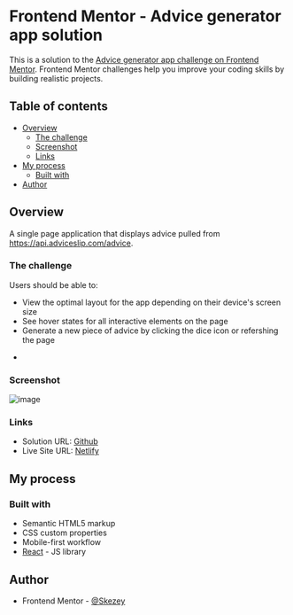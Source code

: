 # Frontend Mentor - Advice generator app solution

This is a solution to the [Advice generator app challenge on Frontend Mentor](https://www.frontendmentor.io/challenges/advice-generator-app-QdUG-13db). Frontend Mentor challenges help you improve your coding skills by building realistic projects.

## Table of contents

- [Overview](#overview)
  - [The challenge](#the-challenge)
  - [Screenshot](#screenshot)
  - [Links](#links)
- [My process](#my-process)
  - [Built with](#built-with)
- [Author](#author)

## Overview
A single page application that displays advice pulled from https://api.adviceslip.com/advice.

### The challenge

Users should be able to:

* View the optimal layout for the app depending on their device's screen size
* See hover states for all interactive elements on the page
* Generate a new piece of advice by clicking the dice icon or refershing the page
- 

### Screenshot

![image](https://user-images.githubusercontent.com/36577381/159030335-893549bd-8aa7-4394-a8c0-47dfec580714.png)

### Links

- Solution URL: [Github](https://github.com/Skezey/advice-generator)
- Live Site URL: [Netlify](https://pensive-minsky-2e185d.netlify.app/)

## My process

### Built with

- Semantic HTML5 markup
- CSS custom properties
- Mobile-first workflow
- [React](https://reactjs.org/) - JS library

## Author

- Frontend Mentor - [@Skezey](https://www.frontendmentor.io/profile/Skezey)

